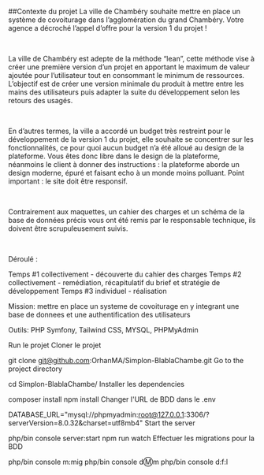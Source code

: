 ##Contexte du projet
La ville de Chambéry souhaite mettre en place un système de covoiturage dans l’agglomération du grand Chambéry. Votre agence a décroché l’appel d’offre pour la version 1 du projet !

​

La ville de Chambéry est adepte de la méthode “lean”, cette méthode vise à créer une première version d’un projet en apportant le maximum de valeur ajoutée pour l’utilisateur tout en consommant le minimum de ressources. L’objectif est de créer une version minimale du produit à mettre entre les mains des utilisateurs puis adapter la suite du développement selon les retours des usagés.

​

En d’autres termes, la ville a accordé un budget très restreint pour le développement de la version 1 du projet, elle souhaite se concentrer sur les fonctionnalités, ce pour quoi aucun budget n’a été alloué au design de la plateforme. Vous êtes donc libre dans le design de la plateforme, néanmoins le client à donner des instructions : la plateforme aborde un design moderne, épuré et faisant echo à un monde moins polluant. Point important : le site doit être responsif.

​

Contrairement aux maquettes, un cahier des charges et un schéma de la base de données précis vous ont été remis par le responsable technique, ils doivent être scrupuleusement suivis.

​

Déroulé :

Temps #1 collectivement - découverte du cahier des charges
Temps #2 collectivement - remédiation, récapitulatif du brief et stratégie de développement
Temps #3 individuel - réalisation

Mission: mettre en place un systeme de covoiturage en y integrant une base de donnees et une authentification des utilisateurs

Outils: PHP Symfony, Tailwind CSS, MYSQL, PHPMyAdmin

Run le projet
Cloner le projet

  git clone git@github.com:OrhanMA/Simplon-BlablaChambe.git
Go to the project directory

  cd Simplon-BlablaChambe/
Installer les dependencies

  composer install
  npm install
Changer l'URL de BDD dans le .env

DATABASE_URL="mysql://phpmyadmin:root@127.0.0.1:3306/<MY-DATABASE>?serverVersion=8.0.32&charset=utf8mb4"
Start the server

  php/bin console server:start
  npm run watch
Effectuer les migrations pour la BDD

php/bin console m:mig
php/bin console d:m:m
php/bin console d:f:l